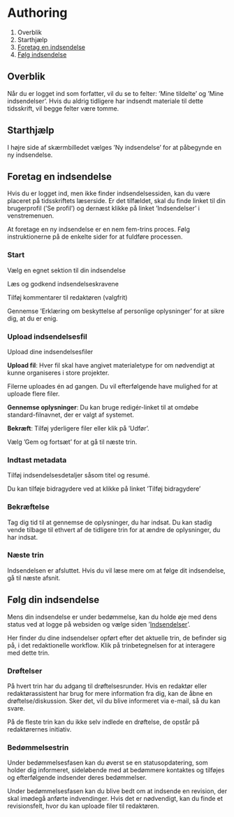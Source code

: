 # Authoring

1. Overblik
2. Starthjælp
3. [Foretag en indsendelse](authoring.md#make-submission)
4. [Følg indsendelse](authoring.md#track-submission)

## <a name="orientation"></a>Overblik

Når du er logget ind som forfatter, vil du se to felter: ’Mine tildelte’ og ’Mine indsendelser’. Hvis du aldrig tidligere har indsendt materiale til dette tidsskrift, vil begge felter være tomme.

## <a name="author-actions"></a>Starthjælp

I højre side af skærmbilledet vælges ’Ny indsendelse’ for at påbegynde en ny indsendelse.

## <a name="make-submission"></a>Foretag en indsendelse

Hvis du er logget ind, men ikke finder indsendelsessiden, kan du være placeret på tidsskriftets læserside. Er det tilfældet, skal du finde linket til din brugerprofil \(’Se profil’\) og dernæst klikke på linket ’Indsendelser’ i venstremenuen.

At foretage en ny indsendelse er en nem fem-trins proces. Følg instruktionerne på de enkelte sider for at fuldføre processen.

### Start

Vælg en egnet sektion til din indsendelse

Læs og godkend indsendelseskravene

Tilføj kommentarer til redaktøren \(valgfrit\)

Gennemse ’Erklæring om beskyttelse af personlige oplysninger’ for at sikre dig, at du er enig.

### Upload indsendelsesfil

Upload dine indsendelsesfiler

**Upload fil**: Hver fil skal have angivet materialetype for om nødvendigt at kunne organiseres i store projekter.

Filerne uploades én ad gangen. Du vil efterfølgende have mulighed for at uploade flere filer.

**Gennemse oplysninger**: Du kan bruge redigér-linket til at omdøbe standard-filnavnet, der er valgt af systemet.

**Bekræft**: Tilføj yderligere filer eller klik på ’Udfør’.

Vælg ’Gem og fortsæt’ for at gå til næste trin.

### Indtast metadata

Tilføj indsendelsesdetaljer såsom titel og resumé.

Du kan tilføje bidragydere ved at klikke på linket ’Tilføj bidragydere’

### Bekræftelse

Tag dig tid til at gennemse de oplysninger, du har indsat. Du kan stadig vende tilbage til ethvert af de tidligere trin for at ændre de oplysninger, du har indsat.

### Næste trin

Indsendelsen er afsluttet. Hvis du vil læse mere om at følge dit indsendelse, gå til næste afsnit.

## <a name="track-submission"></a>Følg din indsendelse

Mens din indsendelse er under bedømmelse, kan du holde øje med dens status ved at logge på websiden og vælge siden ’[Indsendelser](/submissions.md)’.

Her finder du dine indsendelser opført efter det aktuelle trin, de befinder sig på, i det redaktionelle workflow. Klik på trinbetegnelsen for at interagere med dette trin.

### Drøftelser

På hvert trin har du adgang til drøftelsesrunder. Hvis en redaktør eller redaktørassistent har brug for mere information fra dig, kan de åbne en drøftelse/diskussion. Sker det, vil du blive informeret via e-mail, så du kan svare.

På de fleste trin kan du ikke selv indlede en drøftelse, de opstår på redaktørernes initiativ.

### Bedømmelsestrin

Under bedømmelsesfasen kan du øverst se en statusopdatering, som holder dig informeret, sideløbende med at bedømmere kontaktes og tilføjes og efterfølgende indsender deres bedømmelser.

Under bedømmelsesfasen kan du blive bedt om at indsende en revision, der skal imødegå anførte indvendinger. Hvis det er nødvendigt, kan du finde et revisionsfelt, hvor du kan uploade filer til redaktøren.

